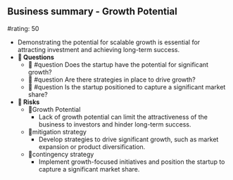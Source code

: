 ## Business summary - Growth Potential
#rating: 50
- Demonstrating the potential for scalable growth is essential for attracting investment and achieving long-term success.
- **💭 Questions**
  - 💭 #question Does the startup have the potential for significant growth?
  - 💭 #question Are there strategies in place to drive growth?
  - 💭 #question Is the startup positioned to capture a significant market share?
- **🚨 Risks**
  - 🚨Growth Potential
    - Lack of growth potential can limit the attractiveness of the business to investors and hinder long-term success.
  - 🚨mitigation strategy
    - Develop strategies to drive significant growth, such as market expansion or product diversification.
  - 🚨contingency strategy
    - Implement growth-focused initiatives and position the startup to capture a significant market share.


